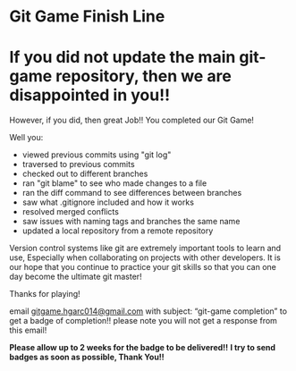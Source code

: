 Git Game Finish Line
==========

If you did not update the main git-game repository, then we are disappointed in you!!
=======

However, if you did, then great Job!!
You completed our Git Game!


Well you:

- viewed previous commits using "git log"
- traversed to previous commits
- checked out to different branches
- ran "git blame" to see who made changes to a file
- ran the diff command to see differences between branches
- saw what .gitignore included and how it works
- resolved merged conflicts
- saw issues with naming tags and branches the same name
- updated a local repository from a remote repository
 
 Version control systems like git are extremely important tools to learn and use, 
 Especially when collaborating on projects with other developers. 
 It is our hope that you continue to practice your git skills so that you can one day become the ultimate git master!

 Thanks for playing!

 email gitgame.hgarc014@gmail.com with subject: “git-game completion” to get a badge of completion!!
 please note you will not get a response from this email!

 **Please allow up to 2 weeks for the badge to be delivered!!**
 **I try to send badges as soon as possible, Thank You!!**